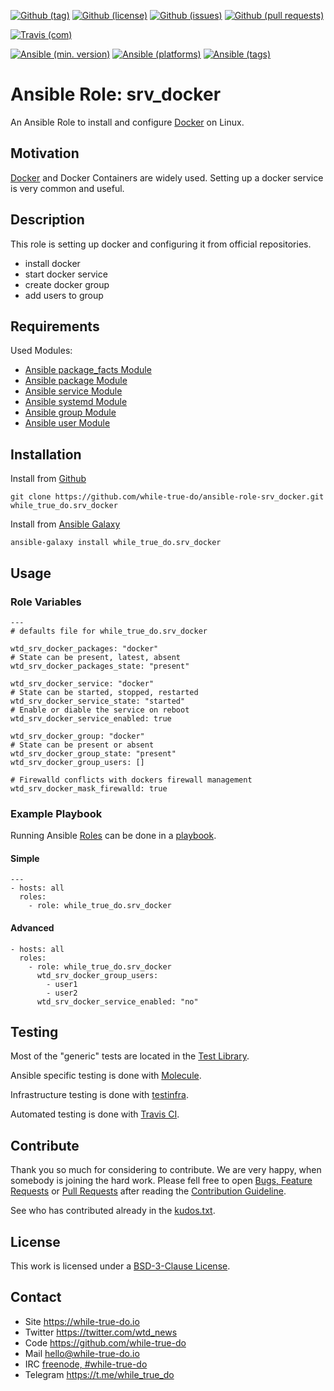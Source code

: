 <!--
name: README.md
description: This file contains important information for the repository.
author: while-true-do.io
contact: hello@while-true-do.io
license: BSD-3-Clause
-->

<!-- github shields -->
[![Github (tag)](https://img.shields.io/github/tag/while-true-do/ansible-role-srv_docker.svg)](https://github.com/while-true-do/ansible-role-srv_docker/tags)
[![Github (license)](https://img.shields.io/github/license/while-true-do/ansible-role-srv_docker.svg)](https://github.com/while-true-do/ansible-role-srv_docker/blob/master/LICENSE)
[![Github (issues)](https://img.shields.io/github/issues/while-true-do/ansible-role-srv_docker.svg)](https://github.com/while-true-do/ansible-role-srv_docker/issues)
[![Github (pull requests)](https://img.shields.io/github/issues-pr/while-true-do/ansible-role-srv_docker.svg)](https://github.com/while-true-do/ansible-role-srv_docker/pulls)
<!-- travis shields -->
[![Travis (com)](https://img.shields.io/travis/com/while-true-do/ansible-role-srv_docker.svg)](https://travis-ci.com/while-true-do/ansible-role-srv_docker)
<!-- ansible shields -->
[![Ansible (min. version)](https://img.shields.io/badge/dynamic/yaml.svg?label=Min.%20Ansible%20Version&url=https%3A%2F%2Fraw.githubusercontent.com%2Fwhile-true-do%2Fansible-role-srv_docker%2Fmaster%2Fmeta%2Fmain.yml&query=%24.galaxy_info.min_ansible_version&colorB=black)](https://galaxy.ansible.com/while_true_do/srv_docker)
[![Ansible (platforms)](https://img.shields.io/badge/dynamic/yaml.svg?label=Supported%20OS&url=https%3A%2F%2Fraw.githubusercontent.com%2Fwhile-true-do%2Fansible-role-srv_docker%2Fmaster%2Fmeta%2Fmain.yml&query=galaxy_info.platforms%5B*%5D.name&colorB=black)](https://galaxy.ansible.com/while_true_do/srv_docker)
[![Ansible (tags)](https://img.shields.io/badge/dynamic/yaml.svg?label=Galaxy%20Tags&url=https%3A%2F%2Fraw.githubusercontent.com%2Fwhile-true-do%2Fansible-role-srv_docker%2Fmaster%2Fmeta%2Fmain.yml&query=%24.galaxy_info.galaxy_tags%5B*%5D&colorB=black)](https://galaxy.ansible.com/while_true_do/srv_docker)

# Ansible Role: srv_docker

An Ansible Role to install and configure [Docker](https://docs.docker.com/) on
Linux.

## Motivation

[Docker](https://docs.docker.com/) and Docker Containers are widely used.
Setting up a docker service is very common and useful.

## Description

This role is setting up docker and configuring it from official repositories.

-   install docker
-   start docker service
-   create docker group
-   add users to group

## Requirements

Used Modules:

-   [Ansible package_facts Module](https://docs.ansible.com/ansible/latest/modules/package_facts_module.html)
-   [Ansible package Module](https://docs.ansible.com/ansible/latest/modules/package_module.html)
-   [Ansible service Module](https://docs.ansible.com/ansible/latest/modules/service_module.html)
-   [Ansible systemd Module](https://docs.ansible.com/ansible/latest/modules/systemd_module.html)
-   [Ansible group Module](https://docs.ansible.com/ansible/latest/modules/group_module.html)
-   [Ansible user Module](https://docs.ansible.com/ansible/latest/modules/user_module.html)

## Installation

Install from [Github](https://github.com/while-true-do/ansible-role-srv_docker)
```
git clone https://github.com/while-true-do/ansible-role-srv_docker.git while_true_do.srv_docker
```

Install from [Ansible Galaxy](https://galaxy.ansible.com/while_true_do/srv_docker)
```
ansible-galaxy install while_true_do.srv_docker
```

## Usage

### Role Variables

```
---
# defaults file for while_true_do.srv_docker

wtd_srv_docker_packages: "docker"
# State can be present, latest, absent
wtd_srv_docker_packages_state: "present"

wtd_srv_docker_service: "docker"
# State can be started, stopped, restarted
wtd_srv_docker_service_state: "started"
# Enable or diable the service on reboot
wtd_srv_docker_service_enabled: true

wtd_srv_docker_group: "docker"
# State can be present or absent
wtd_srv_docker_group_state: "present"
wtd_srv_docker_group_users: []

# Firewalld conflicts with dockers firewall management
wtd_srv_docker_mask_firewalld: true
```

### Example Playbook

Running Ansible
[Roles](https://docs.ansible.com/ansible/latest/user_guide/playbooks_reuse_roles.html)
can be done in a
[playbook](https://docs.ansible.com/ansible/latest/user_guide/playbooks_intro.html).

#### Simple

```
---
- hosts: all
  roles:
    - role: while_true_do.srv_docker
```

#### Advanced

```
- hosts: all
  roles:
    - role: while_true_do.srv_docker
      wtd_srv_docker_group_users:
        - user1
        - user2
      wtd_srv_docker_service_enabled: "no"
```

## Testing

Most of the "generic" tests are located in the
[Test Library](https://github.com/while-true-do/test-library).

Ansible specific testing is done with
[Molecule](https://molecule.readthedocs.io/en/stable/).

Infrastructure testing is done with
[testinfra](https://testinfra.readthedocs.io/en/stable/).

Automated testing is done with [Travis CI](https://travis-ci.com).

## Contribute

Thank you so much for considering to contribute. We are very happy, when somebody
is joining the hard work. Please fell free to open
[Bugs, Feature Requests](https://github.com/while-true-do/ansible-role-srv_docker/issues)
or [Pull Requests](https://github.com/while-true-do/ansible-role-srv_docker/pulls) after
reading the [Contribution Guideline](https://github.com/while-true-do/doc-library/blob/master/docs/CONTRIBUTING.md).

See who has contributed already in the [kudos.txt](./kudos.txt).

## License

This work is licensed under a [BSD-3-Clause License](https://opensource.org/licenses/BSD-3-Clause).

## Contact

-   Site <https://while-true-do.io>
-   Twitter <https://twitter.com/wtd_news>
-   Code <https://github.com/while-true-do>
-   Mail [hello@while-true-do.io](mailto:hello@while-true-do.io)
-   IRC [freenode, #while-true-do](https://webchat.freenode.net/?channels=while-true-do)
-   Telegram <https://t.me/while_true_do>

